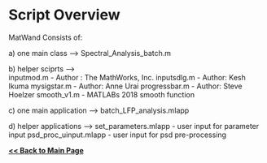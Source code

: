 
# Script Overview

MatWand Consists of:

a) one main class --> Spectral_Analysis_batch.m

b) helper sciprts -->  
inputmod.m - Author : The MathWorks, Inc.
inputsdlg.m - Author: Kesh Ikuma
mysigstar.m - Author: Anne Urai
progressbar.m - Author: Steve Hoelzer
smooth_v1.m - MATLABs 2018 smooth function
                      
c) one main application --> batch_LFP_analysis.mIapp

d) helper applications -->
set_parameters.mIapp -  user input for parameter input
psd_proc_uinput.mIapp -  user input for psd pre-processing





**[<< Back to Main Page](/README.md)**
